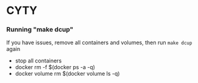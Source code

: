 # CYTY


### Running "make dcup"
If you have issues, remove all containers and volumes, then run `make dcup` again
- stop all containers
- docker rm -f $(docker ps -a -q)
- docker volume rm $(docker volume ls -q)